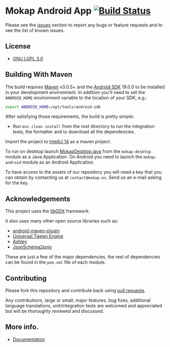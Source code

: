 # Mokap Android App  [![Build Status](https://travis-ci.org/e-ucm/ead.png)](https://travis-ci.org/e-ucm/ead)

Please see the [issues](https://github.com/e-ucm/ead/issues) section to
report any bugs or feature requests and to see the list of known issues.

## License

* [GNU LGPL 3.0](https://www.gnu.org/licenses/lgpl.html)

## Building With Maven

The build requires [Maven](http://maven.apache.org/download.html)
v3.0.5+ and the [Android SDK](http://developer.android.com/sdk/index.html) 19.0.0
to be installed in your development environment. In addition you'll need to set
the `ANDROID_HOME` environment variable to the location of your SDK, e.g.:

```bash
export ANDROID_HOME=/opt/tools/android-sdk
```

After satisfying those requirements, the build is pretty simple:

* Run `mvn clean install` from the root directory to run the integration tests, the formatter and to download all the dependencies.

Import the project to [IntelliJ 14](https://www.jetbrains.com/idea/) as a maven project.

To run on desktop launch [MokapDesktop.java](https://github.com/e-ucm/ead/blob/3d79a4677c15ccd3896f7bc6624f6cc70e41f7fa/editor/mokap/desktop/src/main/java/es/eucm/ead/editor/MokapDesktop.java) from the `mokap-desktop` module as a Java Application. 
On Android you need to launch the `mokap-android` module as an Android Application.

To have access to the assets of our repository you will need a key that you can obtain by contacting us at `contact@mokap.es`. Send us an e-mail asking for the key.

## Acknowledgements

This project uses the [libGDX](https://github.com/libgdx/libgdx) framework.

It also uses many other open source libraries such as:

* [android-maven-plugin](https://github.com/jayway/maven-android-plugin)
* [Universal Tween Engine](https://github.com/AurelienRibon/universal-tween-engine)
* [Ashley](https://github.com/libgdx/ashley)
* [JsonSchema2pojo](https://github.com/joelittlejohn/jsonschema2pojo)

These are just a few of the major dependencies, the rest of dependencies can be found in the `pom.xml` file of each module.

## Contributing

Please fork this repository and contribute back using
[pull requests](https://github.com/e-ucm/ead/pulls).

Any contributions, large or small, major features, bug fixes, additional
language translations, unit/integration tests are welcomed and appreciated
but will be thoroughly reviewed and discussed.

## More info.

* [Documentation](https://github.com/e-ucm/ead/wiki)
